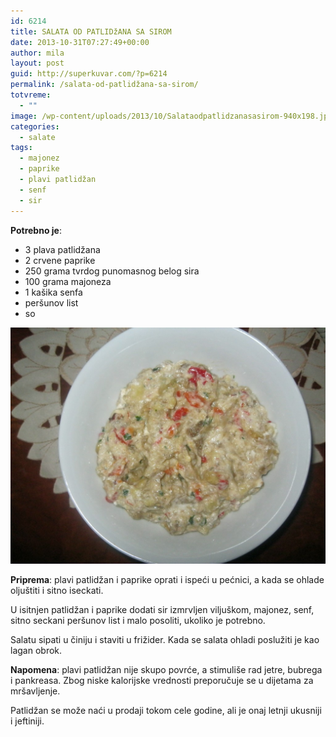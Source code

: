 ```yaml
---
id: 6214
title: SALATA OD PATLIDžANA SA SIROM
date: 2013-10-31T07:27:49+00:00
author: mila
layout: post
guid: http://superkuvar.com/?p=6214
permalink: /salata-od-patlidžana-sa-sirom/
totvreme:
  - ""
image: /wp-content/uploads/2013/10/Salataodpatlidzanasasirom-940x198.jpg
categories:
  - salate
tags:
  - majonez
  - paprike
  - plavi patlidžan
  - senf
  - sir
---
```

**Potrebno je**:

  * 3 plava patlidžana
  * 2 crvene paprike
  * 250 grama tvrdog punomasnog belog sira
  * 100 grama majoneza
  * 1 kašika senfa
  * peršunov list
  * so

![<img class="alignnone size-medium wp-image-6221" src="/wp-content/uploads/2013/10/Salataodpatlidzanasasirom-1024x768.jpg" alt="Salataodpatlidzanasasirom" width="300" height="225" />](/wp-content/uploads/2013/10/Salataodpatlidzanasasirom-1024x768.jpg)

**Priprema**: plavi patlidžan i paprike oprati i ispeći u pećnici, a kada se ohlade oljuštiti i sitno iseckati.

U isitnjen patlidžan i paprike dodati sir izmrvljen viljuškom, majonez, senf, sitno seckani peršunov list i malo posoliti, ukoliko je potrebno.

Salatu sipati u činiju i staviti u frižider. Kada se salata ohladi poslužiti je kao lagan obrok.

**Napomena**:   plavi patlidžan nije skupo povrće, a stimuliše rad jetre, bubrega i pankreasa. Zbog niske kalorijske vrednosti preporučuje se u dijetama za mršavljenje.

Patlidžan se može naći u prodaji tokom cele godine, ali je onaj letnji ukusniji i jeftiniji.